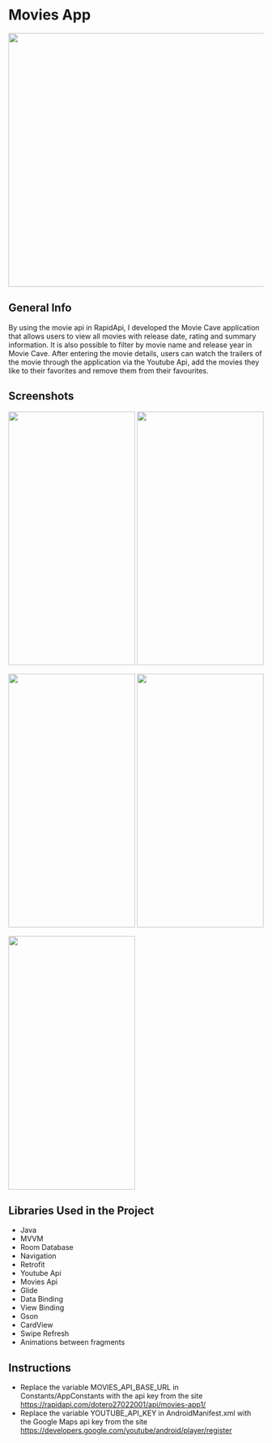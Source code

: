 # Movies App
<img src="https://user-images.githubusercontent.com/30535316/202257357-6e46ef34-b4be-404b-b7cc-af9803fa53d4.PNG" width="1500" height="500">

## General Info
By using the movie api in RapidApi, I developed the Movie Cave application that allows users to view all movies with release date, rating and summary information. It is also possible to filter by movie name and release year in Movie Cave. After entering the movie details, users can watch the trailers of the movie through the application via the Youtube Api, add the movies they like to their favorites and remove them from their favourites.
## Screenshots
<p float="left">
<img src="https://user-images.githubusercontent.com/30535316/202257678-715b3452-4170-4c89-b5b9-3d941928fa66.png" width="250" height="500">
<img src="https://user-images.githubusercontent.com/30535316/202257700-3e38aa5d-912a-4609-9853-92ffcd9b24af.png" width="250" height="500">
</p>
<p float="left">
<img src="https://user-images.githubusercontent.com/30535316/202257720-e3bc46a7-fe3b-4e99-a306-02db4e3bcf63.png" width="250" height="500">
<img src="https://user-images.githubusercontent.com/30535316/202257728-14eae4d9-7c35-4f99-93f7-deaa4c78dc2d.png" width="250" height="500">
</p>
<img src="https://user-images.githubusercontent.com/30535316/202257664-f0050c1e-3f20-4f28-be9e-da9879412ae8.png" width="250" height="500">


## Libraries Used in the Project
* Java
* MVVM
* Room Database
* Navigation
* Retrofit
* Youtube Api
* Movies Api
* Glide
* Data Binding
* View Binding
* Gson
* CardView
* Swipe Refresh
* Animations between fragments

## Instructions
 
* Replace the variable MOVIES_API_BASE_URL in Constants/AppConstants with the api key from the site https://rapidapi.com/dotero27022001/api/movies-app1/
* Replace the variable YOUTUBE_API_KEY in AndroidManifest.xml with the Google Maps api key from the site https://developers.google.com/youtube/android/player/register
